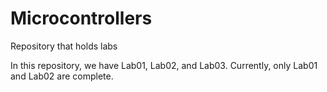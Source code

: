 # Microcontrollers
Repository that holds labs

In this repository, we have Lab01, Lab02, and Lab03. Currently, only Lab01 and Lab02 are complete.
